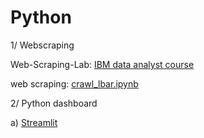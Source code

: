 # Python


1/ Webscraping 

Web-Scraping-Lab: [IBM data analyst course](https://github.com/vanthachvn80/Python/blob/main/webscraping/3.%20Web-Scraping-Lab%20(IBM%20data%20analyst)%202023.ipynb)

web scraping: [crawl_lbar.ipynb]( https://github.com/vanthachvn80/Python/blob/main/webscraping/crawl_lbar.ipynb)

2/ Python dashboard

a) [Streamlit](https://github.com/vanthachvn80/Python/tree/main/Python%20Dashboard/1.%20Streamlit)
